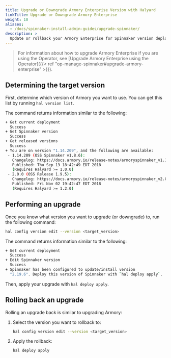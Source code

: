 ```yaml
---
title: Upgrade or Downgrade Armory Enterprise Version with Halyard
linkTitle: Upgrade or Downgrade Armory Enterprise 
weight: 10
aliases:
  - /docs/spinnaker-install-admin-guides/upgrade-spinnaker/
description: >
  Update or rollback your Armory Enterprise for Spinnaker version deployed with Armory-extended Halyard.
---
```


> For information about how to upgrade Armory Enterprise if you are using the Operator, see [Upgrade Armory Enterprise using the Operator]({{< ref "op-manage-spinnaker#upgrade-armory-enterprise" >}}).

## Determining the target version

First, determine which version of Armory you want to use. You can get this list by running `hal version list`.

The command returns information similar to the following:

```bash
+ Get current deployment
  Success
+ Get Spinnaker version
  Success
+ Get released versions
  Success
+ You are on version "1.14.209", and the following are available:
 - 1.14.209 (OSS Spinnaker v1.8.6):
   Changelog: https://docs.armory.io/release-notes/armoryspinnaker_v1.14.209/
   Published: Thu Sep 13 18:42:49 EDT 2018
   (Requires Halyard >= 1.0.0)
 - 2.0.0 (OSS Release 1.9.5):
   Changelog: https://docs.armory.io/release-notes/armoryspinnaker_v2.0.0/
   Published: Fri Nov 02 19:42:47 EDT 2018
   (Requires Halyard >= 1.2.0)

```


## Performing an upgrade

Once you know what version you want to upgrade (or downgrade) to, run the following command:

```bash
hal config version edit --version <target_version>
```

The command returns information similar to the following:

```bash
+ Get current deployment
  Success
+ Edit Spinnaker version
  Success
+ Spinnaker has been configured to update/install version
  "2.19.6". Deploy this version of Spinnaker with `hal deploy apply`.
```

Then, apply your upgrade with `hal deploy apply`.

## Rolling back an upgrade

Rolling an upgrade back is similar to upgrading Armory:

1. Select the version you want to rollback to:
   ```bash
   hal config version edit --version <target_version>
   ```
2. Apply the rollback:
   ```bash
   hal deploy apply
   ```   
